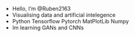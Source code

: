 -  Hello, I’m @Ruben2163
-  Visualising data and artificial intelegence
-  Python Tensorflow Pytorch MatPlotLib Numpy
-  Im learning GANs and CNNs
<!---
Ruben2163/Ruben2163 is a ✨ special ✨ repository because its `README.md` (this file) appears on your GitHub profile.
You can click the Preview link to take a look at your changes.
--->

